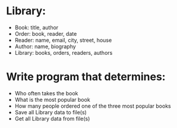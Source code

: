<h1> Library: </h1>
<ul>
<li>Book: title, author</li>
<li>Order: book, reader, date</li>
<li>Reader: name, email, city, street, house</li>
<li>Author: name, biography</li>
<li>Library: books, orders, readers, authors</li>
</ul>

<h1> Write program that determines: </h1>
<ul> 
<li>Who often takes the book</li>
<li>What is the most popular book</li>
<li>How many people ordered one of the three most popular books</li>
<li>Save all Library data to file(s)</li>
<li>Get all Library data from file(s)</li>
</ul>
